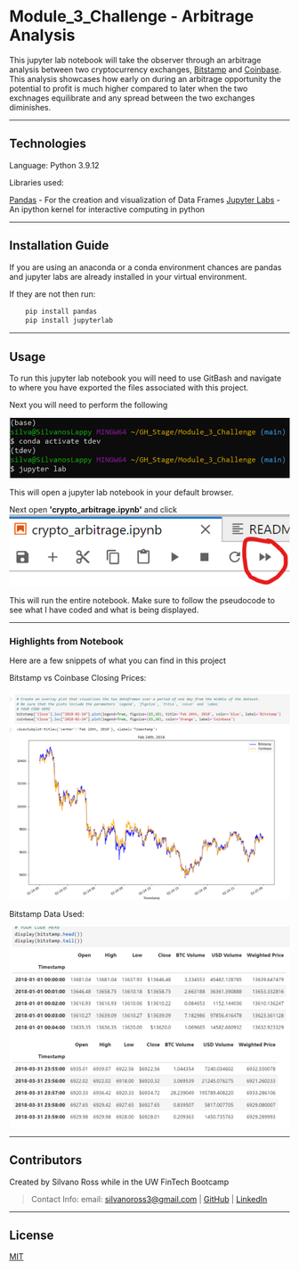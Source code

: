 # Module_3_Challenge - Arbitrage Analysis

This jupyter lab notebook will take the observer through an arbitrage analysis between two cryptocurrency exchanges, [Bitstamp](https://www.bitstamp.net) and [Coinbase](https://www.coinbase.com/). This analysis showcases how early on during an arbitrage opportunity the potential to profit is much higher compared to later when the two exchnages equilibrate and any spread between the two exchanges diminishes. 

---

## Technologies

Language: Python 3.9.12

Libraries used:

[Pandas](https://pandas.pydata.org/pandas-docs/stable/index.html) - For the creation and visualization of Data Frames
[Jupyter Labs](https://jupyter.org/) - An ipython kernel for interactive computing in python

---

## Installation Guide

If you are using an anaconda or a conda environment chances are pandas and jupyter labs are already installed in your virtual environment. 

If they are not then run:
```python
    pip install pandas
    pip install jupyterlab
```

---

## Usage

To run this jupyter lab notebook you will need to use GitBash and navigate to where you have exported the files associated with this project.

Next you will need to perform the following

![Activate](images/activate_lab.png)

This will open a jupyter lab notebook in your default browser. 

Next open **'crypto_arbitrage.ipynb'** and click ![double_arrow](images/doube_arrow.png)

This will run the entire notebook. Make sure to follow the pseudocode to see what I have coded and what is being displayed. 

---

### Highlights from Notebook

Here are a few snippets of what you can find in this project

Bitstamp vs Coinbase Closing Prices:

![overlay](images/overlay_middle.png) 

Bitstamp Data Used:

![display](images/display_data.png)

---

## Contributors

Created by Silvano Ross while in the UW FinTech Bootcamp
> Contact Info:
> email: silvanoross3@gmail.com |
> [GitHub](https://github.com/silvanoross) |
> [LinkedIn](https://www.linkedin.com/in/silvano-ross-b6a15a93/)

---

## License

[MIT](LICENSE)

